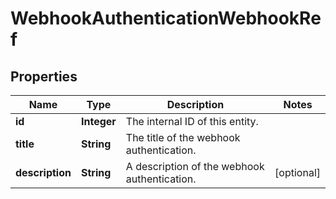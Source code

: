 

# WebhookAuthenticationWebhookRef

## Properties

Name | Type | Description | Notes
------------ | ------------- | ------------- | -------------
**id** | **Integer** | The internal ID of this entity. | 
**title** | **String** | The title of the webhook authentication. | 
**description** | **String** | A description of the webhook authentication. |  [optional]



